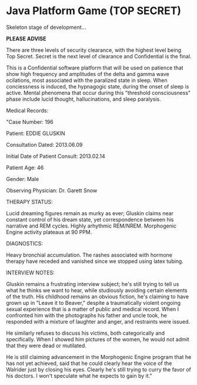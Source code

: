 # Java Platform Game (TOP SECRET)
Skeleton stage of development...

**PLEASE ADVISE**

There are three levels of security clearance, with the highest level being Top Secret. Secret is the next level of clearance and Confidential is the final.

This is a Confidential software platform that will be used on patience that show high frequency and amplitudes of the delta and gamma wave ocilations, most associated with the paralized state in sleep. When conciessness is induced, the hypnagogic state, during the onset of sleep is active. Mental phenomena that occur during this "threshold consciousness" phase include lucid thought, hallucinations, and sleep paralysis.

Medical Records:

"Case Number: 196 

Patient: EDDIE GLUSKIN 

Consultation Dated: 2013.06.09  

Initial Date of Patient Consult: 2013.02.14

Patient Age: 46 

Gender: Male 

Observing Physician: Dr. Garett Snow

THERAPY STATUS:

Lucid dreaming figures remain as murky as ever; Gluskin claims near constant control of his dream state, yet correspondence between his narrative and REM cycles. Highly arhythmic REM/NREM. Morphogenic Engine activity plateaus at 90 PPM.

DIAGNOSTICS:

Heavy bronchial accumulation. The rashes associated with hormone therapy have receded and vanished since we stopped using latex tubing.

INTERVIEW NOTES:

Gluskin remains a frustrating interview subject; he's still trying to tell us what he thinks we want to hear, while studiously avoiding certain elements of the truth. His childhood remains an obvious fiction, he's claiming to have grown up in "Leave it to Beaver," despite a traumatically violent ongoing sexual experience that is a matter of public and medical record. When I confronted him with the photographs his father and uncle took, he responded with a mixture of laughter and anger, and restraints were issued.

He similarly refuses to discuss his victims, both categorically and specifically. When I showed him pictures of the women, he would not admit that they were dead or mutilated.

He is still claiming advancement in the Morphogenic Engine program that he has not yet achieved, said that he could clearly hear the voice of the Walrider just by closing his eyes. Clearly he's still trying to curry the favor of his doctors. I won't speculate what he expects to gain by it."

